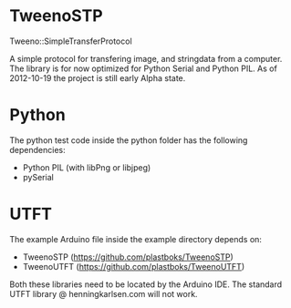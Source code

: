 TweenoSTP
=========

Tweeno::SimpleTransferProtocol

A simple protocol for transfering image, and stringdata from a computer.
The library is for now optimized for Python Serial and Python PIL.
As of 2012-10-19 the project is still early Alpha state.


Python
======
The python test code inside the python folder has the following dependencies:
  
  * Python PIL (with libPng or libjpeg)
  * pySerial


UTFT
====
The example Arduino file inside the example directory depends on:

  * TweenoSTP (https://github.com/plastboks/TweenoSTP)
  * TweenoUTFT (https://github.com/plastboks/TweenoUTFT)

Both these libraries need to be located by the Arduino IDE. The standard UTFT library @ henningkarlsen.com will not work.
